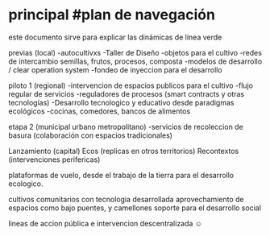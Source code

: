 

# principal #plan de navegación

este documento sirve para explicar las dinámicas de linea verde


<Tareas por hacer>
  
previas (local)
-autocultivxs
-Taller de Diseño
-objetos para el cultivo
-redes de intercambio semillas, frutos, procesos, composta
-modelos de desarrollo / clear operation system
-fondeo de inyeccion para el desarrollo

piloto 1 (regional)
-intervencion de espacios publicos para el cultivo
-flujo regular de servicios 
-reguladores de procesos (smart contracts y otras tecnologías)
-Desarrollo tecnologico y educativo desde paradigmas ecológicos
-cocinas, comedores, bancos de alimentos

etapa 2 (municipal urbano metropolitano)
-servicios de recoleccion de basura (colaboración con espacios tradicionales)


Lanzamiento (capital)
Ecos (replicas en otros territorios)
Recontextos (intervenciones perifericas)

plataformas de vuelo, desde el trabajo de la tierra para el desarrollo ecologico.

cultivos comunitarios con tecnologia desarrollada
aprovechamiento de espacios como bajo puentes, y camellones
soporte para el desarrollo social




lineas de accion pública e intervencion descentralizada ☺
